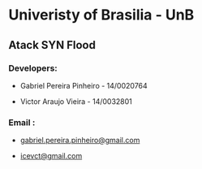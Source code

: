 # Univeristy of Brasilia - UnB

## 

## Atack SYN Flood

### Developers:

- Gabriel Pereira Pinheiro - 14/0020764

- Victor Araujo Vieira - 14/0032801

### Email :

- gabriel.pereira.pinheiro@gmail.com

- icevct@gmail.com
